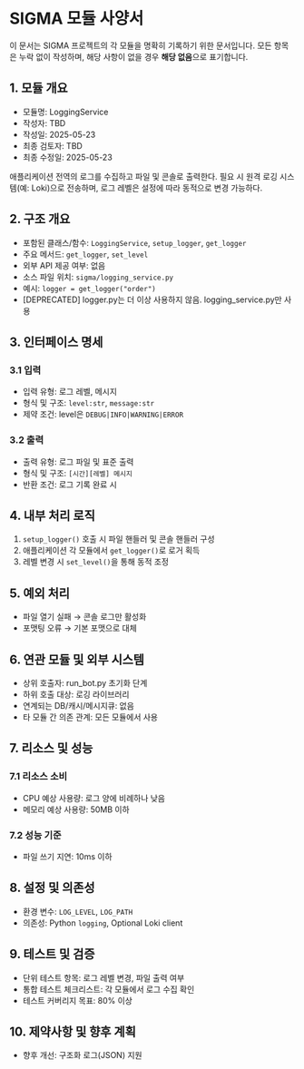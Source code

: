 # SIGMA 모듈 사양서

이 문서는 SIGMA 프로젝트의 각 모듈을 명확히 기록하기 위한 문서입니다. 모든 항목은 누락 없이 작성하며, 해당 사항이 없을 경우 **해당 없음**으로 표기합니다.

## 1. 모듈 개요
* 모듈명: LoggingService
* 작성자: TBD
* 작성일: 2025-05-23
* 최종 검토자: TBD
* 최종 수정일: 2025-05-23

애플리케이션 전역의 로그를 수집하고 파일 및 콘솔로 출력한다. 필요 시 원격 로깅
시스템(예: Loki)으로 전송하며, 로그 레벨은 설정에 따라 동적으로 변경 가능하다.

## 2. 구조 개요
* 포함된 클래스/함수: `LoggingService`, `setup_logger`, `get_logger`
* 주요 메서드: `get_logger`, `set_level`
* 외부 API 제공 여부: 없음
* 소스 파일 위치: `sigma/logging_service.py`
* 예시: `logger = get_logger("order")`
* [DEPRECATED] logger.py는 더 이상 사용하지 않음. logging_service.py만 사용

## 3. 인터페이스 명세
### 3.1 입력
* 입력 유형: 로그 레벨, 메시지
* 형식 및 구조: `level:str`, `message:str`
* 제약 조건: level은 `DEBUG|INFO|WARNING|ERROR`

### 3.2 출력
* 출력 유형: 로그 파일 및 표준 출력
* 형식 및 구조: `[시간][레벨] 메시지`
* 반환 조건: 로그 기록 완료 시

## 4. 내부 처리 로직
1. `setup_logger()` 호출 시 파일 핸들러 및 콘솔 핸들러 구성
2. 애플리케이션 각 모듈에서 `get_logger()`로 로거 획득
3. 레벨 변경 시 `set_level()`을 통해 동적 조정

## 5. 예외 처리
* 파일 열기 실패 → 콘솔 로그만 활성화
* 포맷팅 오류 → 기본 포맷으로 대체

## 6. 연관 모듈 및 외부 시스템
* 상위 호출자: run_bot.py 초기화 단계
* 하위 호출 대상: 로깅 라이브러리
* 연계되는 DB/캐시/메시지큐: 없음
* 타 모듈 간 의존 관계: 모든 모듈에서 사용

## 7. 리소스 및 성능
### 7.1 리소스 소비
* CPU 예상 사용량: 로그 양에 비례하나 낮음
* 메모리 예상 사용량: 50MB 이하

### 7.2 성능 기준
* 파일 쓰기 지연: 10ms 이하

## 8. 설정 및 의존성
* 환경 변수: `LOG_LEVEL`, `LOG_PATH`
* 의존성: Python `logging`, Optional Loki client

## 9. 테스트 및 검증
* 단위 테스트 항목: 로그 레벨 변경, 파일 출력 여부
* 통합 테스트 체크리스트: 각 모듈에서 로그 수집 확인
* 테스트 커버리지 목표: 80% 이상

## 10. 제약사항 및 향후 계획
* 향후 개선: 구조화 로그(JSON) 지원
